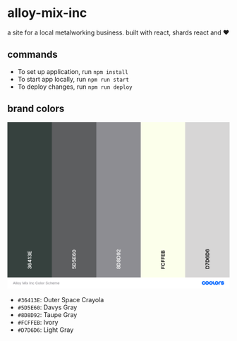# alloy-mix-inc
a site for a local metalworking business. built with react, shards react and ❤️

## commands
* To set up application, run `npm install`
* To start app locally, run `npm run start`
* To deploy changes, run `npm run deploy`

## brand colors
<img src="./public/color_scheme.png">

* `#36413E`: Outer Space Crayola
* `#5D5E60`: Davys Gray
* `#8D8D92`: Taupe Gray
* `#FCFFEB`: Ivory
* `#D7D6D6`: Light Gray
